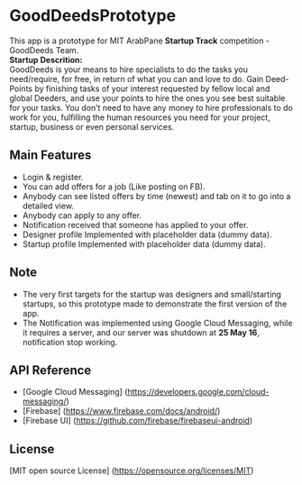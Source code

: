 # GoodDeedsPrototype
This app is a prototype for MIT ArabPane **Startup Track** competition - GoodDeeds Team.
<br/>
**Startup Descrition:**<br/>
GoodDeeds is your means to hire specialists to do the tasks you need/require, for free, in return of what you can and love to do. Gain Deed-Points by finishing tasks of your interest requested by fellow local and global Deeders, and use your points to hire the ones you see best suitable for your tasks.
You don’t need to have any money to hire professionals to do work for you, fulfilling the human resources you need for your project, startup, business or even personal services.

## Main Features
- Login & register.
- You can add offers for a job (Like posting on FB).
- Anybody can see listed offers by time (newest) and tab on it to go into a detailed view.
- Anybody can apply to any offer.
- Notification received that someone has applied to your offer.
- Designer profile Implemented with placeholder data (dummy data).
- Startup profile Implemented with placeholder data (dummy data).

## Note 
- The very first targets for the startup was designers and small/starting startups, so this prototype made to demonstrate the first version of the app.
- The Notification was implemented using Google Cloud Messaging, while it requires a server, and our server was shutdown at **25 May 16**, notification stop working.


## API Reference
- [Google Cloud Messaging] (https://developers.google.com/cloud-messaging/)
- [Firebase] (https://www.firebase.com/docs/android/)
- [Firebase UI] (https://github.com/firebase/firebaseui-android)

## License
[MIT open source License] (https://opensource.org/licenses/MIT)


